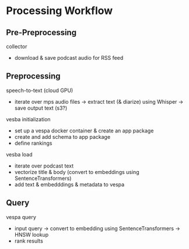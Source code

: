 # Processing Workflow

## Pre-Preprocessing

collector
- download & save podcast audio for RSS feed


## Preprocessing

speech-to-text (cloud GPU)
- iterate over mps audio files -> extract text (& diarize) using Whisper -> save output text (s3?)

vesba initialization
- set up a vespa docker container & create an app package
- create and add schema to app package
- define rankings

vesba load
- iterate over podcast text
- vectorize title & body (convert to embeddings using SentenceTransformers)
- add text & embedddings & metadata to vespa


## Query

vespa query
- input query -> convert to embedding using SentenceTransformers -> HNSW lookup
- rank results
